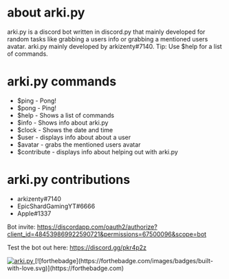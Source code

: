 about arki.py
=============

arki.py is a discord bot written in discord.py that mainly developed for random tasks like grabbing a users info or grabbing a mentioned users avatar. arki.py mainly developed by arkizenty#7140. Tip: Use $help for a list of commands.

arki.py commands
================

* $ping - Pong!
* $pong - Ping!
* $help - Shows a list of commands
* $info - Shows info about arki.py
* $clock - Shows the date and time
* $user - displays info about about a user
* $avatar - grabs the mentioned users avatar
* $contribute - displays info about helping out with arki.py

arki.py contributions
===============

* arkizenty#7140
* EpicShardGamingYT#6666
* Apple#1337

Bot invite: https://discordapp.com/oauth2/authorize?client_id=484539869922590721&permissions=67500096&scope=bot

Test the bot out here: https://discord.gg/pkr4p2z

<a href="https://discordbots.org/bot/484539869922590721" >
  <img src="https://discordbots.org/api/widget/484539869922590721.svg" alt="arki.py" />
</a> 
[![forthebadge](https://forthebadge.com/images/badges/built-with-love.svg)](https://forthebadge.com)
